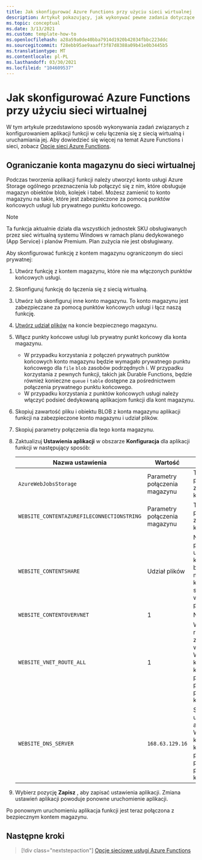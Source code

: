 ```yaml
---
title: Jak skonfigurować Azure Functions przy użyciu sieci wirtualnej
description: Artykuł pokazujący, jak wykonywać pewne zadania dotyczące sieci wirtualnych dla Azure Functions.
ms.topic: conceptual
ms.date: 3/13/2021
ms.custom: template-how-to
ms.openlocfilehash: a28a59a0de40bba7914d1920b42034fbbc223ddc
ms.sourcegitcommit: f28ebb95ae9aaaff3f87d8388a09b41e0b3445b5
ms.translationtype: MT
ms.contentlocale: pl-PL
ms.lasthandoff: 03/30/2021
ms.locfileid: "104609537"
---
```

# <a name="how-to-configure-azure-functions-with-a-virtual-network"></a>Jak skonfigurować Azure Functions przy użyciu sieci wirtualnej

W tym artykule przedstawiono sposób wykonywania zadań związanych z konfigurowaniem aplikacji funkcji w celu łączenia się z siecią wirtualną i uruchamiania jej. Aby dowiedzieć się więcej na temat Azure Functions i sieci, zobacz [Opcje sieci Azure Functions](functions-networking-options.md).

## <a name="restrict-your-storage-account-to-a-virtual-network"></a>Ograniczanie konta magazynu do sieci wirtualnej 

Podczas tworzenia aplikacji funkcji należy utworzyć konto usługi Azure Storage ogólnego przeznaczenia lub połączyć się z nim, które obsługuje magazyn obiektów blob, kolejek i tabel. Możesz zamienić to konto magazynu na takie, które jest zabezpieczone za pomocą punktów końcowych usługi lub prywatnego punktu końcowego. 

> [!NOTE]  
> Ta funkcja aktualnie działa dla wszystkich jednostek SKU obsługiwanych przez sieć wirtualną systemu Windows w ramach planu dedykowanego (App Service) i planów Premium. Plan zużycia nie jest obsługiwany. 

Aby skonfigurować funkcję z kontem magazynu ograniczonym do sieci prywatnej:

1. Utwórz funkcję z kontem magazynu, które nie ma włączonych punktów końcowych usługi.

1. Skonfiguruj funkcję do łączenia się z siecią wirtualną.

1. Utwórz lub skonfiguruj inne konto magazynu.  To konto magazynu jest zabezpieczane za pomocą punktów końcowych usługi i łącz naszą funkcję.

1. [Utwórz udział plików](../storage/files/storage-how-to-create-file-share.md#create-file-share) na koncie bezpiecznego magazynu.

1. Włącz punkty końcowe usługi lub prywatny punkt końcowy dla konta magazynu.  
    * W przypadku korzystania z połączeń prywatnych punktów końcowych konto magazynu będzie wymagało prywatnego punktu końcowego dla `file` `blob` zasobów podrzędnych i.  W przypadku korzystania z pewnych funkcji, takich jak Durable Functions, będzie również konieczne `queue` i `table` dostępne za pośrednictwem połączenia prywatnego punktu końcowego.
    * W przypadku korzystania z punktów końcowych usługi należy włączyć podsieć dedykowaną aplikacjom funkcji dla kont magazynu.

1. Skopiuj zawartość pliku i obiektu BLOB z konta magazynu aplikacji funkcji na zabezpieczone konto magazynu i udział plików.

1. Skopiuj parametry połączenia dla tego konta magazynu.

1. Zaktualizuj **Ustawienia aplikacji** w obszarze **Konfiguracja** dla aplikacji funkcji w następujący sposób:

    | Nazwa ustawienia | Wartość | Komentarz |
    |----|----|----|
    | `AzureWebJobsStorage`| Parametry połączenia magazynu | To są parametry połączenia dla zabezpieczonego konta magazynu. |
    | `WEBSITE_CONTENTAZUREFILECONNECTIONSTRING` |  Parametry połączenia magazynu | To są parametry połączenia dla zabezpieczonego konta magazynu. |
    | `WEBSITE_CONTENTSHARE` | Udział plików | Nazwa udziału plików utworzonego na koncie bezpiecznego magazynu, w którym znajdują się pliki wdrażania projektu. |
    | `WEBSITE_CONTENTOVERVNET` | 1 | Nowe ustawienie |
    | `WEBSITE_VNET_ROUTE_ALL` | 1 | Wymusza cały ruch wychodzący za pomocą sieci wirtualnej. Wymagane, gdy konto magazynu korzysta z połączeń prywatnych punktów końcowych. |
    | `WEBSITE_DNS_SERVER` | `168.63.129.16` | Serwer DNS używany przez aplikację. Wymagane, gdy konto magazynu korzysta z połączeń prywatnych punktów końcowych. |

1. Wybierz pozycję **Zapisz** , aby zapisać ustawienia aplikacji. Zmiana ustawień aplikacji powoduje ponowne uruchomienie aplikacji.  

Po ponownym uruchomieniu aplikacja funkcji jest teraz połączona z bezpiecznym kontem magazynu.

## <a name="next-steps"></a>Następne kroki

> [!div class="nextstepaction"]
> [Opcje sieciowe usługi Azure Functions](functions-networking-options.md)

